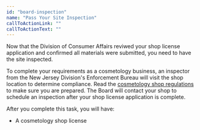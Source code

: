 ```yaml
---
id: "board-inspection"
name: "Pass Your Site Inspection"
callToActionLink: ""
callToActionText: ""
---
```


Now that the Division of Consumer Affairs reviwed your shop license application and confirmed all materials were submitted, you need to have the site inspected. 

To complete your requirements as a cosmetology business, an inspector from the New Jersey Division's Enforcement Bureau will visit the shop location to determine compliance. Read the [cosmetology shop regulations](https://www.njconsumeraffairs.gov/regulations/Chapter-28-Board-of-Cosmetology-and-Hairstyling.pdf) to make sure you are prepared. The Board will contact your shop to schedule an inspection after your shop license application is complete.

After you complete this task, you will have:
- A cosmetology shop license
